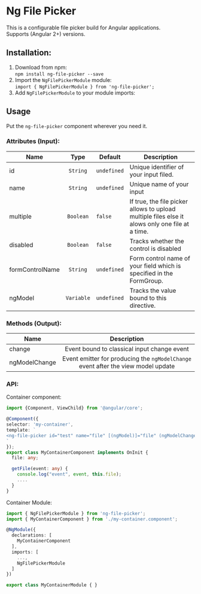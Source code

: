 
# Ng File Picker  

This is a configurable file picker build for Angular applications.  
Supports (Angular 2+) versions.

## Installation:  

1. Download from npm:  
`npm install ng-file-picker --save`
2. Import the `NgFilePickerModule` module:    
 `import { NgFilePickerModule } from 'ng-file-picker';`
 3. Add `NgFilePickerModule` to your module imports:    

## Usage  

Put the `ng-file-picker` component wherever you need it.  


### Attributes (Input):   

| Name                 | Type                                | Default            | Description
|-----------------------|:-----------------------------------:|---------------|-------------
| id                 | `String` | `undefined`                       | Unique identifier of your input filed.                                                                                                                                                                                     |  
| name				| `String`	| `undefined`	| Unique name of your input
| multiple			| `Boolean`	| `false`		| If true, the file picker allows to upload multiple files	else it alows only one file at a time.
| disabled		| `Boolean`	| `false`		| Tracks whether the control is disabled
| formControlName	| `String`	| `undefined`	| Form control name of your field which is specified in the FormGroup.
| ngModel			| `Variable`	| `undefined`	| Tracks the value bound to this directive.

### Methods (Output):

   | Name	| Description                                                                                                                                                                                                                                        |  
|-----------------------|:-----------------------------------:|  
| change				| Event bound to classical input change event
| ngModelChange			| Event emitter for producing the `ngModelChange` event after the view model update


### API:   

Container component:

```ts
import {Component, ViewChild} from '@angular/core';  

@Component({  
selector: 'my-container',  
template: `  
<ng-file-picker id="test" name="file" [(ngModel)]="file" (ngModelChange)="getFile($event)" multiple="false"></ng-file-picker>  
`  
});
export class MyContainerComponent implements OnInit {
  file: any;

  getFile(event: any) {
    console.log("event", event, this.file);
    ....
  }
}
```

Container Module:

```ts
import { NgFilePickerModule } from 'ng-file-picker';
import { MyContainerComponent } from './my-container.component';

@NgModule({
  declarations: [
    MyContainerComponent
  ],
  imports: [
    ...,
    NgFilePickerModule
  ]
})

export class MyContainerModule { }
```
